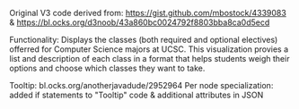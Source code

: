 Original V3 code derived from: https://gist.github.com/mbostock/4339083 & https://bl.ocks.org/d3noob/43a860bc0024792f8803bba8ca0d5ecd

Functionality: Displays the classes (both required and optional electives) offerred for Computer Science majors at UCSC. This visualization provies a list and description of each class in a format that helps students weigh their options and choose which classes they want to take.

Tooltip: bl.ocks.org/anotherjavadude/2952964
Per node specialization: added if statements to "Tooltip" code & additional attributes in JSON